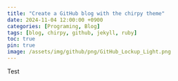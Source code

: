```yaml
---
title: "Create a GitHub blog with the chirpy theme"
date: 2024-11-04 12:00:00 +0900
categories: [Programing, Blog]
tags: [blog, chirpy, github, jekyll, ruby]
toc: true
pin: true
image: /assets/img/github/png/GitHub_Lockup_Light.png
---
```


Test